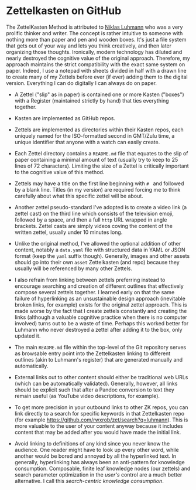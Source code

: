 # Zettelkasten on GitHub

The ZettelKasten Method is attributed to
[Niklas Luhmann](https://luhmann.surge.sh) who was a very prolific thinker and
writer. The concept is rather intuitive to someone with nothing more
than paper and pen and wooden boxes. It's just a file system that gets
out of your way and lets you think creatively, and then later organizing
those thoughts. Ironically, modern technology has diluted and nearly
destroyed the cognitive value of the original approach. Therefore, my
approach maintains the strict compatibility with the exact same system
on paper. Indeed, I use a notepad with sheets divided in half with a
drawn line to create many of my Zettels before ever (if ever) adding
them to the digital version. Everything I can do digitally I can always
do on paper.

* A Zettel ("slip" as in paper) is contained one or more Kasten
  ("boxes") with a Register (maintained strictly by hand) that ties
  everything together.

* Kasten are implemented as GitHub repos.

* Zettels are implemented as directories within their Kasten repos, each
  uniquely named for the ISO-formatted second in GMT/Zulu time, a unique
  identifier that anyone with a watch can easily create.

* Each Zettel directory contains a `README.md` file that equates to the
  slip of paper containing a minimal amount of text (usually try to keep
  to 25 lines of 72 characters). Limiting the size of a Zettel is
  critically important to the cognitive value of this method.

* Zettels may have a title on the first line beginning with `# ` and
  followed by a blank line. Titles (in my version) are required forcing
  me to think carefully about what this specific zettel will be about.

* Another zettel pseudo-standard I've adopted is to create a video link
  (a zettel cast) on the third line which consists of the television
  emoji, followed by a space, and then a full `http` URL wrapped in
  angle brackets. Zettel casts are simply videos coving the content of
  the written zettel, usually under 10 minutes long.

* Unlike the original method, I've allowed the optional addition of other
  content, notably a `data.yaml` file with structured data in YAML or
  JSON format (keep the `yaml` suffix though). Generally, images and
  other assets should go into their own `asset` Zettelkasten (and repo)
  because they usually will be referenced by many other Zettels.

* I also refrain from linking between zettels preferring instead to
  encourage searching and creation of different outlines that
  effectively compose several zettels together. I learned early on that
  the same failure of hyperlinking as an unsustainable design approach
  (inevitable broken links, for example) exists for the original zettel
  approach. This is made worse by the fact that I create zettels
  constantly and creating the links (although a valuable cognitive
  practice when there is no computer involved) turns out to be a waste
  of time. Perhaps this worked better for Luhmann who never destroyed a
  zettel after adding it to the box, only updated it.

* The main `README.md` file within the top-level of the Git repository
  serves as browsable entry point into the Zettelkasten linking to
  different outlines (akin to Luhmann's register) that are generated
  manually and automatically.

* External links out to other content should either be traditional web
  URLs (which can be automatically validated). Generally, however, all
  links should be explicit such that after a Pandoc conversion to text
  they remain useful (as YouTube video descriptions, for example).

* To get more precision in your outbound links to other ZK repos, you
  can link directly to a search for specific keywords in that
  Zettelkasten repo (for example
  <https://github.com/rwxrob/zet/search?q=luhmann>). This is more valuable
  to the user of your content anyway because it includes content that
  may be added after you would have made the initial link.

* Avoid linking to definitions of any kind since you never know the
  audience. One reader might have to look up every other word, while
  another would be bored and annoyed by all the hyperlinked text. In
  generally, hyperlinking has always been an anti-pattern for knowledge
  consumption. Composable, finite leaf knowledge nodes (our zettels) and
  search parameter optimization in the *user's* control are a much
  better alternative. I call this *search-centric knowledge
  consumption*.
